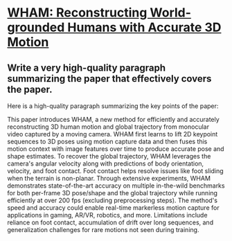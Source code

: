 # [WHAM: Reconstructing World-grounded Humans with Accurate 3D Motion](https://arxiv.org/abs/2312.07531)

## Write a very high-quality paragraph summarizing the paper that effectively covers the paper.

 Here is a high-quality paragraph summarizing the key points of the paper:

This paper introduces WHAM, a new method for efficiently and accurately reconstructing 3D human motion and global trajectory from monocular video captured by a moving camera. WHAM first learns to lift 2D keypoint sequences to 3D poses using motion capture data and then fuses this motion context with image features over time to produce accurate pose and shape estimates. To recover the global trajectory, WHAM leverages the camera's angular velocity along with predictions of body orientation, velocity, and foot contact. Foot contact helps resolve issues like foot sliding when the terrain is non-planar. Through extensive experiments, WHAM demonstrates state-of-the-art accuracy on multiple in-the-wild benchmarks for both per-frame 3D pose/shape and the global trajectory while running efficiently at over 200 fps (excluding preprocessing steps). The method's speed and accuracy could enable real-time markerless motion capture for applications in gaming, AR/VR, robotics, and more. Limitations include reliance on foot contact, accumulation of drift over long sequences, and generalization challenges for rare motions not seen during training.
